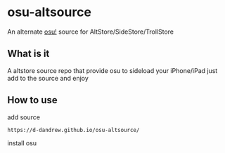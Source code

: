 # osu-altsource
An alternate [osu!](https://github.com/ppy/osu) source for AltStore/SideStore/TrollStore

## What is it
A altstore source repo that provide osu to sideload your iPhone/iPad
just add to the source and enjoy

## How to use
add source 

```
https://d-dandrew.github.io/osu-altsource/
```

install osu
